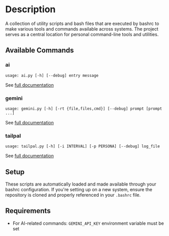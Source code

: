 # Description

A collection of utility scripts and bash files that are executed by bashrc to make various tools and commands available across systems. The project serves as a central location for personal command-line tools and utilities.

[//]: # (START_HELP)

## Available Commands

### ai

```
usage: ai.py [-h] [--debug] entry message
```

See [full documentation](docs/scripts/ai.md)

### gemini

```
usage: gemini.py [-h] [-rt {file,files,cmd}] [--debug] prompt [prompt ...]
```

See [full documentation](docs/scripts/gemini.md)

### tailpal

```
usage: tailpal.py [-h] [-i INTERVAL] [-p PERSONA] [--debug] log_file
```

See [full documentation](docs/scripts/tailpal.md)


[//]: # (END_HELP)

## Setup

These scripts are automatically loaded and made available through your bashrc configuration. If you're setting up on a new system, ensure the repository is cloned and properly referenced in your `.bashrc` file.

## Requirements

- For AI-related commands: `GEMINI_API_KEY` environment variable must be set
